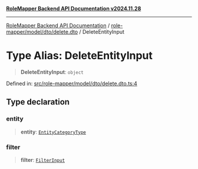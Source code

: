 [**RoleMapper Backend API Documentation v2024.11.28**](../../../../../README.md)

***

[RoleMapper Backend API Documentation](../../../../../modules.md) / [role-mapper/model/dto/delete.dto](../README.md) / DeleteEntityInput

# Type Alias: DeleteEntityInput

> **DeleteEntityInput**: `object`

Defined in: [src/role-mapper/model/dto/delete.dto.ts:4](https://github.com/FlowCraft-AG/RoleMapper/blob/cdd9e5010cc7adeee46f58ea0abd91d186332c1d/backend/src/role-mapper/model/dto/delete.dto.ts#L4)

## Type declaration

### entity

> **entity**: [`EntityCategoryType`](../../../entity/entities.entity/type-aliases/EntityCategoryType.md)

### filter

> **filter**: [`FilterInput`](../../../input/filter.input/type-aliases/FilterInput.md)
